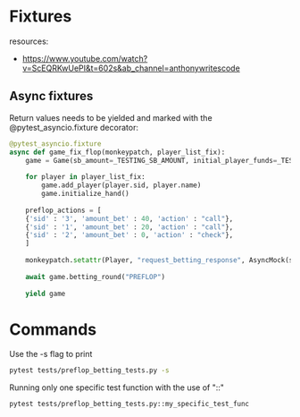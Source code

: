 
# Fixtures 
resources:
* https://www.youtube.com/watch?v=ScEQRKwUePI&t=602s&ab_channel=anthonywritescode
## Async fixtures

Return values needs to be yielded and marked with the @pytest_asyncio.fixture decorator:

```python
@pytest_asyncio.fixture
async def game_fix_flop(monkeypatch, player_list_fix):
	game = Game(sb_amount=_TESTING_SB_AMOUNT, initial_player_funds=_TESTING_INITIAL_PLAYER_FUNDS)
	
	for player in player_list_fix:
		game.add_player(player.sid, player.name)
		game.initialize_hand() 
	
	preflop_actions = [
	{'sid' : '3', 'amount_bet' : 40, 'action' : "call"},
	{'sid' : '1', 'amount_bet' : 20, 'action' : "call"},
	{'sid' : '2', 'amount_bet' : 0, 'action' : "check"},
	]
	
	monkeypatch.setattr(Player, "request_betting_response", AsyncMock(side_effect=preflop_actions))
	
	await game.betting_round("PREFLOP")
	
	yield game
```

# Commands

Use the -s flag to print 
```bash
pytest tests/preflop_betting_tests.py -s
```

Running only one specific test function with the use of "::"

```shell
pytest tests/preflop_betting_tests.py::my_specific_test_func
```